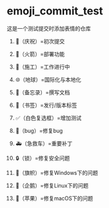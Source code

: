 # emoji_commit_test
这是一个测试提交时添加表情的仓库
1. :tada:（庆祝）=初次提交
2. :rocket:（火箭）=部署功能
3. :construction:（施工）=工作进行中
4. :globe_with_meridians:（地球）=国际化与本地化
5. :memo:（备忘录）=撰写文档
6. :bookmark:（书签）=发行/版本标签  
 
7. :white_check_mark:（白色复选框）=增加测试  
 
8. :bug:（bug）=修复bug
9. :ambulance:（急救车）=重要补丁
10. :lock:（锁）=修复安全问题
11. :checkered_flag:（旗帜）=修复Windows下的问题
12. :penguin:（企鹅）=修复Linux下的问题
13. :apple:（苹果）=修复macOS下的问题
